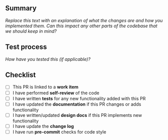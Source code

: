 ## Summary
*Replace this text with an explanation of what the changes are and how you implemented them. Can this impact any other parts of the codebase that we should keep in mind?*

## Test process
*How have you tested this (if applicable)?*

## Checklist
- [ ] This PR is linked to a **work item**
- [ ] I have performed **self-review** of the code
- [ ] I have written **tests** for any new functionality added with this PR
- [ ] I have updated the **documentation** if this PR changes or adds functionality
- [ ] I have written/updated **design docs** if this PR implements new functionality
- [ ] I have update the **change log**
- [ ] I have run **pre-commit** checks for code style
